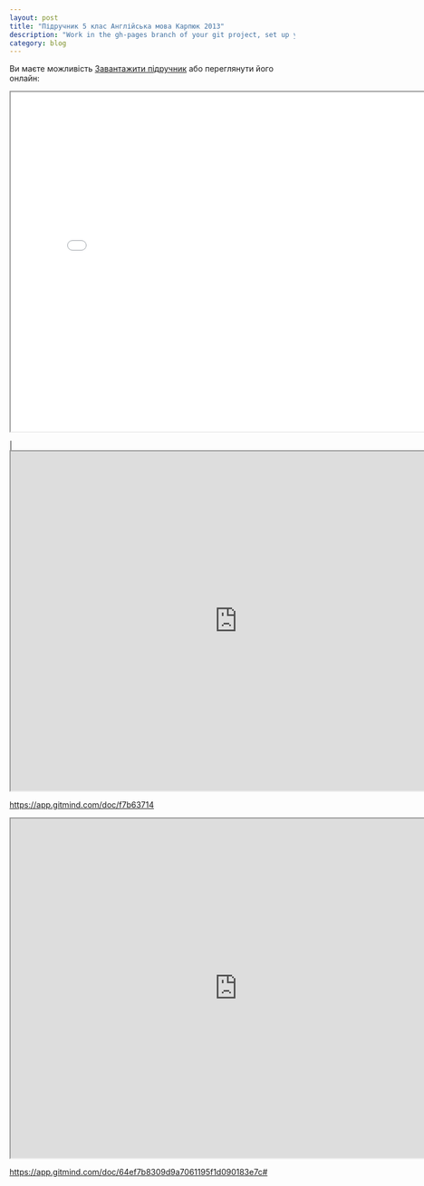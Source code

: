 ```yaml
---
layout: post
title: "Підручник 5 клас Англійська мова Карпюк 2013"
description: "Work in the gh-pages branch of your git project, set up your own domain with a CNAME"
category: blog
---
```


Ви маєте можливість [Завантажити підручник](/pdf/5_klas_anglijska_mova_karpjuk_2013.pdf) або переглянути його онлайн:


<iframe src = "/ViewerJS/#../pdf/5_klas_anglijska_mova_karpjuk_2013.pdf" width='800' height='600' allowfullscreen webkitallowfullscreen></iframe> 



|<iframe src = "https://app.gitmind.com/doc/f7b63714" width='800' height='600' allowfullscreen webkitallowfullscreen></iframe> 


https://app.gitmind.com/doc/f7b63714


<iframe src = "https://app.gitmind.com/doc/64ef7b8309d9a7061195f1d090183e7c#" width='800' height='600' allowfullscreen webkitallowfullscreen></iframe> 


https://app.gitmind.com/doc/64ef7b8309d9a7061195f1d090183e7c#




